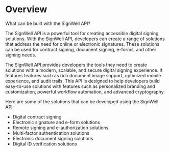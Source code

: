 # Overview

What can be built with the SignWell API?

The SignWell API is a powerful tool for creating accessible digital signing solutions. With the SignWell API, developers can create a range of solutions that address the need for online or electronic signatures. These solutions can be used for contract signing, document signing, e-forms, and other signing needs.

The SignWell API provides developers the tools they need to create solutions with a modern, scalable, and secure digital signing experience. It features features such as rich document image support, optimized mobile experience, and audit trails. This API is designed to help developers build easy-to-use solutions with features such as personalized branding and customization, powerful workflow automation, and advanced cryptography.

Here are some of the solutions that can be developed using the SignWell API:

- Digital contract signing
- Electronic signature and e-form solutions
- Remote signing and e-authorization solutions
- Multi-factor authentication solutions
- Electronic document signing solutions
- Digital ID verification solutions
